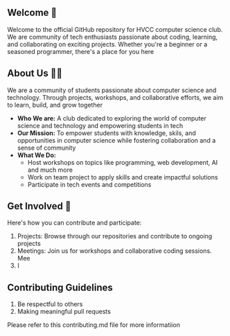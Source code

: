 ## Welcome 👋

Welcome to the official GitHub repository for HVCC computer science club. We are community of tech enthusiasts passionate about coding, learning, and collaborating on exciting projects. Whether you're a beginner or a seasoned programmer, there's a place for you here

## About Us 🧑‍💻

We are a community of students passionate about computer science and technology. Through projects, workshops, and collaborative efforts, we aim to learn, build, and grow together 

- **Who We are:** A club dedicated to exploring the world of computer science and technology and empowering students in tech
- **Our Mission:** To empower students with knowledge, skils, and opportunities in computer science while fostering collaboration and a sense of community
- **What We Do:**
    - Host workshops on topics like programming, web development, AI and much more
    - Work on team project to apply skills and create impactful solutions
    - Participate in tech events and competitions

## Get Involved 🤝
Here's how you can contribute and participate:

1. Projects: Browse through our repositories and contribute to ongoing projects
2. Meetings: Join us for workshops and collaborative coding sessions. Mee
3. I


## Contributing Guidelines

1. Be respectful to others
2. Making meaningful pull requests

Please refer to this contributing.md file for more informatiion


<!--

**Here are some ideas to get you started:**

🙋‍♀️ A short introduction - what is your organization all about?
🌈 Contribution guidelines - how can the community get involved?
👩‍💻 Useful resources - where can the community find your docs? Is there anything else the community should know?
🍿 Fun facts - what does your team eat for breakfast?
🧙 Remember, you can do mighty things with the power of [Markdown](https://docs.github.com/github/writing-on-github/getting-started-with-writing-and-formatting-on-github/basic-writing-and-formatting-syntax)
-->
